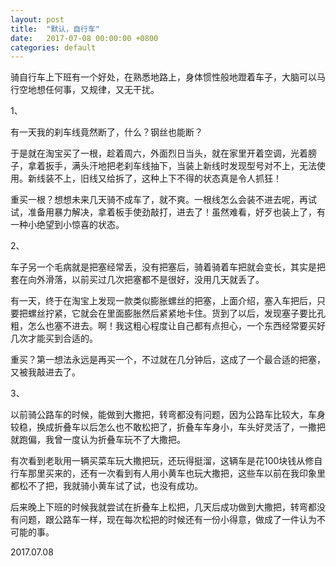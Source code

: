 ```yaml
---
layout: post
title:  "默认，自行车"
date:   2017-07-08 00:00:00 +0800
categories: default
---
```


骑自行车上下班有一个好处，在熟悉地路上，身体惯性般地蹬着车子，大脑可以马行空地想任何事，又规律，又无干扰。

1、

有一天我的刹车线竟然断了，什么？钢丝也能断？

于是就在淘宝买了一根，趁着周六，外面烈日当头，就在家里开着空调，光着膀子，拿着扳手，满头汗地把老刹车线抽下，当装上新线时发现型号对不上，无法使用。新线装不上，旧线又给拆了，这种上下不得的状态真是令人抓狂！

重买一根？想想未来几天骑不成车了，就不爽。一根线怎么会装不进去呢，再试试，准备用暴力解决，拿着板手使劲敲打，进去了！虽然难看，好歹也装上了，有一种小绝望到小惊喜的状态。

2、

车子另一个毛病就是把塞经常丢，没有把塞后，骑着骑着车把就会变长，其实是把套在向外滑落，以前买过几次把塞都不是很好，没用几天就丢了。

有一天，终于在淘宝上发现一款类似膨胀螺丝的把塞，上面介绍，塞入车把后，只要把螺丝拧紧，它就会在里面膨胀然后紧紧地卡住。货到了以后，发现塞子要比孔粗，怎么也塞不进去。啊！我这粗心程度让自己都有点担心，一个东西经常要买好几次才能买到合适的。

重买？第一想法永远是再买一个，不过就在几分钟后，这成了一个最合适的把塞，又被我敲进去了。

3、

以前骑公路车的时候，能做到大撒把，转弯都没有问题，因为公路车比较大，车身较稳，换成折叠车以后怎么也不敢松把了，折叠车车身小，车头好灵活了，一撒把就跑偏，我曾一度认为折叠车玩不了大撒把。

有次看到老耿用一辆买菜车玩大撒把玩，还玩得挺溜，这辆车是花100块钱从修自行车那里买来的，还有一次看到有人用小黄车也玩大撒把，这些车以前在我印象里都松不了把，我就骑小黄车试了试，也没有成功。

后来晚上下班的时候我就尝试在折叠车上松把，几天后成功做到大撒把，转弯都没有问题，跟公路车一样，现在每次松把的时候还有一份小得意，做成了一件认为不可能的事。

2017.07.08



